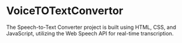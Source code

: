 # VoiceTOTextConvertor
The Speech-to-Text Converter project is built using HTML, CSS, and JavaScript, utilizing the Web Speech API for real-time transcription.
